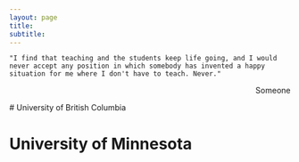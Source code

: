 ```yaml
---
layout: page
title: 
subtitle: 
---
```

 `"I find that teaching and the students keep life going, and I would never accept any position in which somebody has invented a happy situation for me where I don't have to teach. Never."` <br />
<p style='text-align: right;'> Someone </p>
# University of British Columbia 

# University of Minnesota